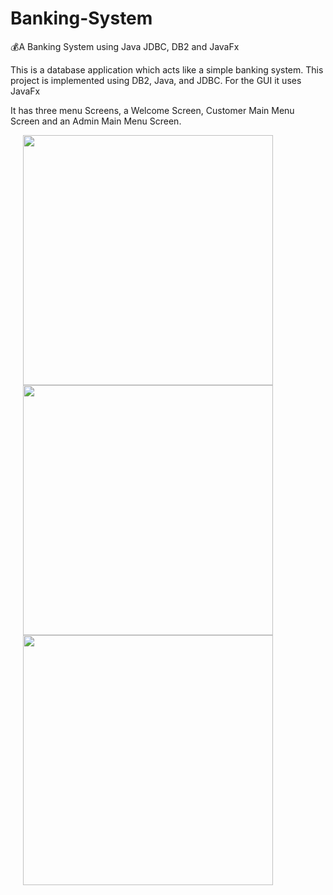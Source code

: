 # Banking-System
💰A Banking System using Java JDBC, DB2 and JavaFx

This is a database application which acts like a simple banking system.
This project is implemented using DB2, Java, and JDBC. For the GUI it uses JavaFx

It has three menu Screens, a Welcome Screen, Customer Main Menu Screen and an Admin Main Menu Screen.

<img src="https://imgur.com/Dgp1rFV.jpg" height=400 hspace="20">
<img src="https://imgur.com/FaPpdcb.jpg" height=400 hspace="20">
<img src="https://imgur.com/zhSxepE.jpg" height=400 hspace="20">

